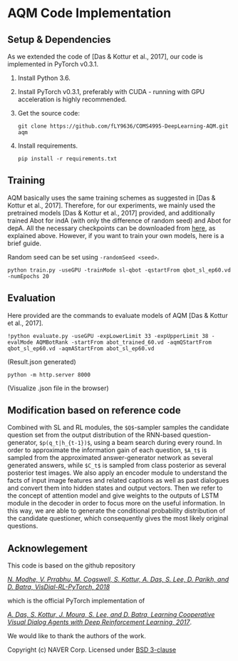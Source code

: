 # AQM Code Implementation

## Setup & Dependencies

As we extended the code of [Das & Kottur et al., 2017], our code is implemented in PyTorch v0.3.1.

1. Install Python 3.6.

2. Install PyTorch v0.3.1, preferably with CUDA - running with GPU acceleration is highly recommended.

3. Get the source code:

   ```
   git clone https://github.com/fLY9636/COMS4995-DeepLearning-AQM.git aqm
   ```
   
4. Install requirements.

   ```
   pip install -r requirements.txt
   ```

## Training

AQM basically uses the same training schemes as suggested in [Das & Kottur et al., 2017]. Therefore, for our experiments, we mainly used the pretrained models [Das & Kottur et al., 2017] provided, and additionally trained Abot for indA (with only the difference of random seed) and Abot for depA. All the necessary checkpoints can be downloaded from [here](https://drive.google.com/file/d/1_rIX3mNbrLhP-xLWUAEWM1pY37apswsq/view?usp=sharing), as explained above. However, if you want to train your own models, here is a brief guide.

Random seed can be set using `-randomSeed <seed>`.

```
python train.py -useGPU -trainMode sl-qbot -qstartFrom qbot_sl_ep60.vd -numEpochs 20
```

## Evaluation
Here provided are the commands to evaluate models of AQM [Das & Kottur et al., 2017].

```
!python evaluate.py -useGPU -expLowerLimit 33 -expUpperLimit 38 -evalMode AQMBotRank -startFrom abot_trained_60.vd -aqmQStartFrom qbot_sl_ep60.vd -aqmAStartFrom abot_sl_ep60.vd
```
(Result.json generated)

```
python -m http.server 8000
```
(Visualize .json file in the browser)

## Modification based on reference code 

Combined with SL and RL modules, the `$Q$`-sampler samples the candidate question set from the output distribution of the RNN-based question-generator, `$p(q_t|h_{t-1})$`, using a beam search during every round. In order to approximate the information gain of each question, `$A_t$` is sampled from the approximated answer-generator network as several generated answers, while `$C_t$` is sampled from class posterior as several posterior test images.
We also apply an encoder module to understand the facts of input image features and related captions as well as past dialogues and convert them into hidden states and output vectors. Then we refer to the concept of attention model and give weights to the outputs of LSTM module in the decoder in order to focus more on the useful information.  In this way, we are able to generate the conditional probability distribution of the candidate questioner, which consequently gives the most likely original questions.

## Acknowlegement

This code is based on the github repository

_[N. Modhe, V. Prrabhu, M. Cogswell, S. Kottur, A. Das, S. Lee, D. Parikh, and D. Batra, VisDial-RL-PyTorch, 2018](https://github.com/batra-mlp-lab/visdial-rl.git)_

which is the official PyTorch implementation of

_[A. Das, S. Kottur, J. Moura, S. Lee, and D. Batra, Learning Cooperative Visual Dialog Agents with Deep Reinforcement Learning, 2017](https://arxiv.org/abs/1703.06585)_.

We would like to thank the authors of the work.

Copyright (c) NAVER Corp.
Licensed under [BSD 3-clause](LICENSE.md)

